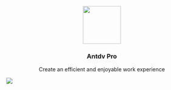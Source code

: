 <p align="center">
  <a href="https://antdv-pro.com">
    <img width="100" src="https://assets.ffcampus.cn/antdv-pro.svg">
  </a>
</p>

<h3 align="center">Antdv Pro</h1>

<p align="center">Create an efficient and enjoyable work experience</p>

![](https://gw.alipayobjects.com/mdn/rms_08e378/afts/img/A*zx7LTI_ECSAAAAAAAAAAAABkARQnAQ)
